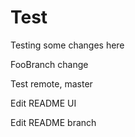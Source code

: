 # Test

Testing some changes here

FooBranch change

Test remote, master

Edit README UI

Edit README branch
